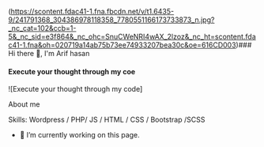 (https://scontent.fdac41-1.fna.fbcdn.net/v/t1.6435-9/241791368_304386978118358_7780551166173733873_n.jpg?_nc_cat=102&ccb=1-5&_nc_sid=e3f864&_nc_ohc=SnuCWeNRI4wAX_2lzoz&_nc_ht=scontent.fdac41-1.fna&oh=020719a14ab75b73ee74933207bea30c&oe=616CD003)### Hi there 👋, I'm Arif hasan
#### Execute your thought through my coe
![Execute your thought through my code]

About me

Skills: Wordpress / PHP/ JS / HTML / CSS / Bootstrap /SCSS

- 🔭 I’m currently working on this page. 





